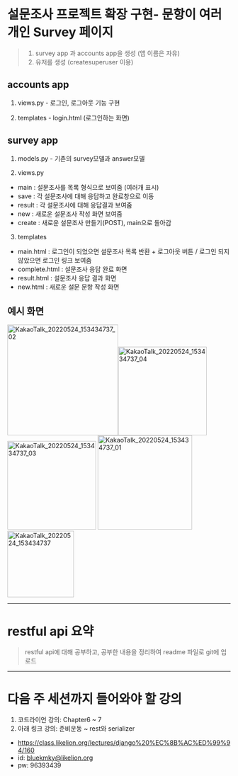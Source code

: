 # 설문조사 프로젝트 확장 구현- 문항이 여러 개인 Survey 페이지 #
> 1. survey app 과 accounts app을 생성 (앱 이름은 자유)
> 2. 유저를 생성 (createsuperuser 이용)

## accounts app ##
1. views.py -  로그인, 로그아웃 기능 구현
 
2. templates -  login.html (로그인하는 화면)
 
## survey app ##
1. models.py - 기존의 survey모델과 answer모델

2. views.py
- main : 설문조사를 목록 형식으로 보여줌 (여러개 표시)
- save : 각 설문조사에 대해 응답하고 완료창으로 이동
- result :  각 설문조사에 대해 응답결과 보여줌
- new : 새로운 설문조사 작성 화면 보여줌
- create : 새로운 설문조사 만들기(POST), main으로 돌아감

3. templates
- main.html : 로그인이 되었으면 설문조사 목록 반환 + 로그아웃 버튼 / 로그인 되지 않았으면 로그인 링크 보여줌
- complete.html : 설문조사 응답 완료 화면
- result.html : 설문조사 응답 결과 화면
- new.html : 새로운 설문 문항 작성 화면

## 예시 화면 ##

<img width="250" alt="KakaoTalk_20220524_153434737_02" src="https://user-images.githubusercontent.com/81216385/170213809-ea3f6efb-4e00-4af9-bd97-21298f953588.png"><img width="200" alt="KakaoTalk_20220524_153434737_04" src="https://user-images.githubusercontent.com/81216385/170213814-153dd7fe-6c86-4e63-88f3-eef4e75e32a0.png">
<img width="200" alt="KakaoTalk_20220524_153434737_03" src="https://user-images.githubusercontent.com/81216385/170213813-187b9099-a8ab-45ac-aebe-798f94ccefb1.png">
<img width="213" alt="KakaoTalk_20220524_153434737_01" src="https://user-images.githubusercontent.com/81216385/170215464-8f8459c4-de23-470e-9d48-1be6684b56cd.png">
<img width="150" alt="KakaoTalk_20220524_153434737" src="https://user-images.githubusercontent.com/81216385/170213816-2a686932-d7fd-4026-9df7-1b4b6c77cec6.png">

------------

# restful api 요약 #
> restful api에 대해 공부하고, 공부한 내용을 정리하여 readme 파일로 git에 업로드

------------

# 다음 주 세션까지 들어와야 할 강의 #

1. 코드라이언 강의: Chapter6 ~ 7
2. 아래 링크 강의: 준비운동 ~ rest와 serializer
 + https://class.likelion.org/lectures/django%20%EC%8B%AC%ED%99%94/160
 + id: bluekmky@likelion.org
 + pw: 96393439
